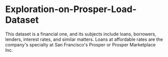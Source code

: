 # Exploration-on-Prosper-Load-Dataset
This dataset is a financial one, and its subjects include loans, borrowers, lenders, interest rates, and similar matters. Loans at affordable rates are the company's specialty at San Francisco's Prosper or Prosper Marketplace Inc.

